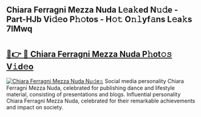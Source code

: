 ## Chiara Ferragni Mezza Nuda L𝚎a𝚔ed N𝚞𝚍e - Part-HJb Vi𝚍𝚎o P𝚑𝚘tos - H𝚘𝚝 O𝚗𝚕yf𝚊ns L𝚎a𝚔s 7lMwq

# <h2><a href="http://kf33c0t.oniu.top/?m=Chiara+Ferragni+Mezza+Nuda">🔗👉 🔴 Chiara Ferragni Mezza Nuda P𝚑ot𝚘𝚜 V𝚒d𝚎o</a></h2>

[![Chiara Ferragni Mezza Nuda Nu𝚍e𝚜](https://i.imgur.com/0qMVB7G.gif)](http://kf33c0t.oniu.top/?m=Chiara+Ferragni+Mezza+Nuda)
Social media personality Chiara Ferragni Mezza Nuda, celebrated for publishing dance and lifestyle material, consisting of presentations and blogs. Influential personality Chiara Ferragni Mezza Nuda, celebrated for their remarkable achievements and impact on society.  
